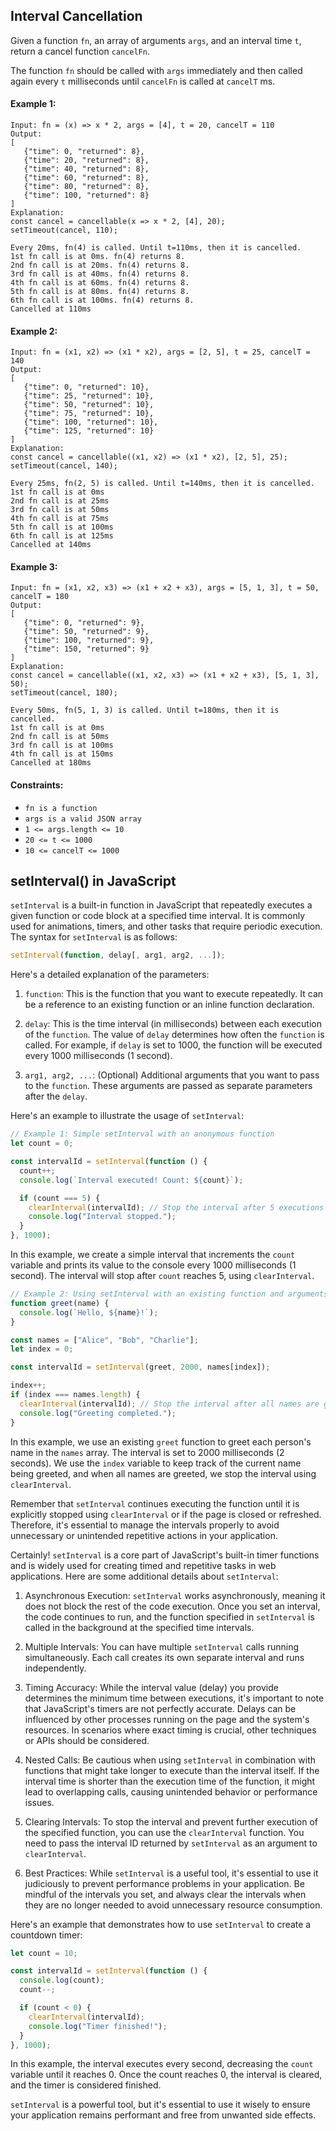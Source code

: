 ## Interval Cancellation

Given a function `fn`, an array of arguments `args`, and an interval time `t`, return a cancel function `cancelFn`.

The function `fn` should be called with `args` immediately and then called again every `t` milliseconds until `cancelFn` is called at `cancelT` ms.

#### Example 1:

```
Input: fn = (x) => x * 2, args = [4], t = 20, cancelT = 110
Output:
[
   {"time": 0, "returned": 8},
   {"time": 20, "returned": 8},
   {"time": 40, "returned": 8},
   {"time": 60, "returned": 8},
   {"time": 80, "returned": 8},
   {"time": 100, "returned": 8}
]
Explanation:
const cancel = cancellable(x => x * 2, [4], 20);
setTimeout(cancel, 110);

Every 20ms, fn(4) is called. Until t=110ms, then it is cancelled.
1st fn call is at 0ms. fn(4) returns 8.
2nd fn call is at 20ms. fn(4) returns 8.
3rd fn call is at 40ms. fn(4) returns 8.
4th fn call is at 60ms. fn(4) returns 8.
5th fn call is at 80ms. fn(4) returns 8.
6th fn call is at 100ms. fn(4) returns 8.
Cancelled at 110ms
```

#### Example 2:

```
Input: fn = (x1, x2) => (x1 * x2), args = [2, 5], t = 25, cancelT = 140
Output:
[
   {"time": 0, "returned": 10},
   {"time": 25, "returned": 10},
   {"time": 50, "returned": 10},
   {"time": 75, "returned": 10},
   {"time": 100, "returned": 10},
   {"time": 125, "returned": 10}
]
Explanation:
const cancel = cancellable((x1, x2) => (x1 * x2), [2, 5], 25);
setTimeout(cancel, 140);

Every 25ms, fn(2, 5) is called. Until t=140ms, then it is cancelled.
1st fn call is at 0ms
2nd fn call is at 25ms
3rd fn call is at 50ms
4th fn call is at 75ms
5th fn call is at 100ms
6th fn call is at 125ms
Cancelled at 140ms
```

#### Example 3:

```
Input: fn = (x1, x2, x3) => (x1 + x2 + x3), args = [5, 1, 3], t = 50, cancelT = 180
Output:
[
   {"time": 0, "returned": 9},
   {"time": 50, "returned": 9},
   {"time": 100, "returned": 9},
   {"time": 150, "returned": 9}
]
Explanation:
const cancel = cancellable((x1, x2, x3) => (x1 + x2 + x3), [5, 1, 3], 50);
setTimeout(cancel, 180);

Every 50ms, fn(5, 1, 3) is called. Until t=180ms, then it is cancelled.
1st fn call is at 0ms
2nd fn call is at 50ms
3rd fn call is at 100ms
4th fn call is at 150ms
Cancelled at 180ms
```

#### Constraints:

- `fn is a function`
- `args is a valid JSON array`
- `1 <= args.length <= 10`
- `20 <= t <= 1000`
- `10 <= cancelT <= 1000`

## setInterval() in JavaScript

`setInterval` is a built-in function in JavaScript that repeatedly executes a given function or code block at a specified time interval. It is commonly used for animations, timers, and other tasks that require periodic execution. The syntax for `setInterval` is as follows:

```javascript
setInterval(function, delay[, arg1, arg2, ...]);
```

Here's a detailed explanation of the parameters:

1. `function`: This is the function that you want to execute repeatedly. It can be a reference to an existing function or an inline function declaration.

2. `delay`: This is the time interval (in milliseconds) between each execution of the `function`. The value of `delay` determines how often the `function` is called. For example, if `delay` is set to 1000, the function will be executed every 1000 milliseconds (1 second).

3. `arg1, arg2, ...`: (Optional) Additional arguments that you want to pass to the `function`. These arguments are passed as separate parameters after the `delay`.

Here's an example to illustrate the usage of `setInterval`:

```javascript
// Example 1: Simple setInterval with an anonymous function
let count = 0;

const intervalId = setInterval(function () {
  count++;
  console.log(`Interval executed! Count: ${count}`);

  if (count === 5) {
    clearInterval(intervalId); // Stop the interval after 5 executions
    console.log("Interval stopped.");
  }
}, 1000);
```

In this example, we create a simple interval that increments the `count` variable and prints its value to the console every 1000 milliseconds (1 second). The interval will stop after `count` reaches 5, using `clearInterval`.

```javascript
// Example 2: Using setInterval with an existing function and arguments
function greet(name) {
  console.log(`Hello, ${name}!`);
}

const names = ["Alice", "Bob", "Charlie"];
let index = 0;

const intervalId = setInterval(greet, 2000, names[index]);

index++;
if (index === names.length) {
  clearInterval(intervalId); // Stop the interval after all names are greeted
  console.log("Greeting completed.");
}
```

In this example, we use an existing `greet` function to greet each person's name in the `names` array. The interval is set to 2000 milliseconds (2 seconds). We use the `index` variable to keep track of the current name being greeted, and when all names are greeted, we stop the interval using `clearInterval`.

Remember that `setInterval` continues executing the function until it is explicitly stopped using `clearInterval` or if the page is closed or refreshed. Therefore, it's essential to manage the intervals properly to avoid unnecessary or unintended repetitive actions in your application.

Certainly! `setInterval` is a core part of JavaScript's built-in timer functions and is widely used for creating timed and repetitive tasks in web applications. Here are some additional details about `setInterval`:

1. Asynchronous Execution: `setInterval` works asynchronously, meaning it does not block the rest of the code execution. Once you set an interval, the code continues to run, and the function specified in `setInterval` is called in the background at the specified time intervals.

2. Multiple Intervals: You can have multiple `setInterval` calls running simultaneously. Each call creates its own separate interval and runs independently.

3. Timing Accuracy: While the interval value (delay) you provide determines the minimum time between executions, it's important to note that JavaScript's timers are not perfectly accurate. Delays can be influenced by other processes running on the page and the system's resources. In scenarios where exact timing is crucial, other techniques or APIs should be considered.

4. Nested Calls: Be cautious when using `setInterval` in combination with functions that might take longer to execute than the interval itself. If the interval time is shorter than the execution time of the function, it might lead to overlapping calls, causing unintended behavior or performance issues.

5. Clearing Intervals: To stop the interval and prevent further execution of the specified function, you can use the `clearInterval` function. You need to pass the interval ID returned by `setInterval` as an argument to `clearInterval`.

6. Best Practices: While `setInterval` is a useful tool, it's essential to use it judiciously to prevent performance problems in your application. Be mindful of the intervals you set, and always clear the intervals when they are no longer needed to avoid unnecessary resource consumption.

Here's an example that demonstrates how to use `setInterval` to create a countdown timer:

```javascript
let count = 10;

const intervalId = setInterval(function () {
  console.log(count);
  count--;

  if (count < 0) {
    clearInterval(intervalId);
    console.log("Timer finished!");
  }
}, 1000);
```

In this example, the interval executes every second, decreasing the `count` variable until it reaches 0. Once the count reaches 0, the interval is cleared, and the timer is considered finished.

`setInterval` is a powerful tool, but it's essential to use it wisely to ensure your application remains performant and free from unwanted side effects.
